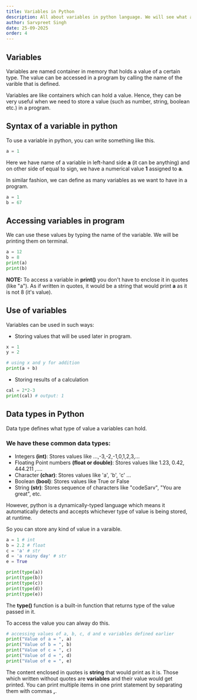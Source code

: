 ```yaml
---
title: Variables in Python
description: All about variables in python language. We will see what are they and how variables can be useful in python.
author: Sarvpreet Singh
date: 25-09-2025
order: 4
---
```


## Variables

Variables are named container in memory that holds a value of a certain type. The value can be accessed in a program by calling the name of the varible that is defined.

Variables are like containers which can hold a value. Hence, they can be very useful when we need to store a value (such as number, string, boolean etc.) in a program.

## Syntax of a variable in python

To use a variable in python, you can write something like this.

```python
a = 1
```

Here we have name of a variable in left-hand side **a** (it can be anything) and on other side of equal to sign, we have a numerical value **1** assigned to **a**.

In similar fashion, we can define as many variables as we want to have in a program.

```python
a = 1
b = 67
```

## Accessing variables in program

We can use these values by typing the name of the variable. We will be printing them on terminal.

```python
a = 12
b = 8
print(a)
print(b)
```

**NOTE:** To access a variable in **print()** you don't have to enclose it in quotes (like "a"). As if written in quotes, it would be a string that would print **a** as it is not 8 (it's value).

## Use of variables

Variables can be used in such ways:

- Storing values that will be used later in program.

```python
x = 1
y = 2

# using x and y for addition
print(a + b)
```

- Storing results of a calculation

```python
cal = 2*2-3
print(cal) # output: 1
```

## Data types in Python

Data type defines what type of value a variables can hold.

### We have these common data types:

- Integers **(int)**: Stores values like ...,-3,-2,-1,0,1,2,3,...
- Floating Point numbers **(float or double)**: Stores values like 1.23, 0.42, 444.211 ,....
- Character **(char)**: Stores values like 'a', 'b', 'c' ...
- Boolean **(bool)**: Stores values like True or False
- String **(str)**: Stores sequence of characters like "codeSarv", "You are great", etc.

However, python is a dynamically-typed language which means it automatically detects and accepts whichever type of value is being stored, at runtime.

So you can store any kind of value in a varaible.

```python
a = 1 # int
b = 2.2 # float
c = 'a' # str
d = 'a rainy day' # str
e = True

print(type(a))
print(type(b))
print(type(c))
print(type(d))
print(type(e))
```

The **type()** function is a built-in function that returns type of the value passed in it.

To access the value you can alway do this.

```python
# accessing values of a, b, c, d and e variables defined earlier
print("Value of a = ", a)
print("Value of b = ", b)
print("Value of c = ", c)
print("Value of d = ", d)
print("Value of e = ", e)
```

The content enclosed in quotes is **string** that would print as it is. Those which written without quotes are **variables** and their value would get printed. You can print multiple items in one print statement by separating them with commas **,**.
